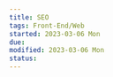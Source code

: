 ```yaml
---
title: SEO
tags: Front-End/Web   
started: 2023-03-06 Mon
due: 
modified: 2023-03-06 Mon
status: 
---
```

